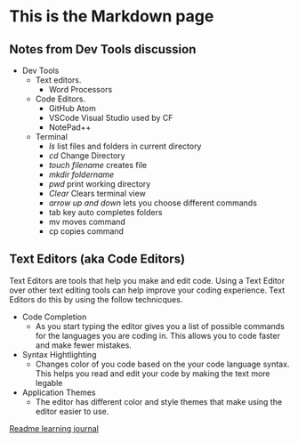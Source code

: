 # This is the Markdown page

## Notes from Dev Tools discussion

- Dev Tools
	- Text editors. 
		- Word Processors
	- Code Editors.
		- GitHub Atom
		- VSCode Visual Studio used by CF
		- NotePad++
	- Terminal
		- *ls* list files and folders in current directory
		- *cd* Change Directory
		- *touch filename*   creates file 
		- *mkdir foldername*
		- *pwd* print working directory
		- *Clear* Clears terminal view
		- *arrow up and down* lets you choose different commands
		- tab key auto completes folders
		- mv moves command
		- cp copies command


## Text Editors (aka Code Editors)
  Text Editors are tools that help you make and edit code.  Using a Text Editor over other text editing tools can help improve your coding experience.  Text Editors do this by using the follow technicques.
  - Code Completion
    - As you start typing the editor gives you a list of possible commands for the languages you are coding in.  This allows you to code faster and make fewer mistakes.
  - Syntax Hightlighting
    - Changes color of you code based on the your code language syntax. This helps you read and edit your code by making the text more legable
  - Application Themes
    - The editor has different color and style themes that make using the editor easier to use.

[Readme learning journal](README.md)